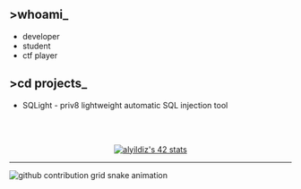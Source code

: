 ## >whoami_
- developer
- student
- ctf player
## >cd projects_
- SQLight - priv8 lightweight automatic SQL injection tool
<br />
<br />
<p align="center">
<a href="https://github.com/JaeSeoKim/badge42"><img src="https://badge42.vercel.app/api/v2/clhon4amn008708mm8z1uam2c/stats?cursusId=21&coalitionId=46" alt="alyildiz's 42 stats" /></a></p>

---

<picture>
  <source media="(prefers-color-scheme: dark)" srcset="https://raw.githubusercontent.com/cyberintrusion/cyberintrusion/output/github-contribution-grid-snake-dark.svg">
  <source media="(prefers-color-scheme: light)" srcset="https://raw.githubusercontent.com/cyberintrusion/cyberintrusion/output/github-contribution-grid-snake.svg">
  <img alt="github contribution grid snake animation" src="https://raw.githubusercontent.com/cyberintrusion/cyberintrusion/output/github-contribution-grid-snake.svg">
</picture>
